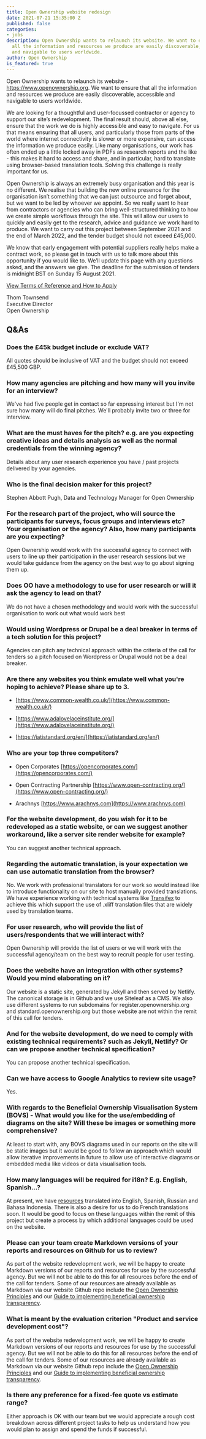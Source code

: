 ```yaml
---
title: Open Ownership website redesign
date: 2021-07-21 15:35:00 Z
published: false
categories:
- jobs
description: Open Ownership wants to relaunch its website. We want to ensure that
  all the information and resources we produce are easily discoverable, accessible
  and navigable to users worldwide.
author: Open Ownership
is_featured: true
---
```


Open Ownership wants to relaunch its website - https://www.openownership.org. We want to ensure that all the information and resources we produce are easily discoverable, accessible and navigable to users worldwide.

We are looking for a thoughtful and user-focussed contractor or agency to support our site’s redevelopment. The final result should, above all else, ensure that the work we do is highly accessible and easy to navigate. For us that means ensuring that all users, and particularly those from parts of the world where internet connectivity is slower or more expensive, can access the information we produce easily. Like many organisations, our work has often ended up a little locked away in PDFs as research reports and the like - this makes it hard to access and share, and in particular, hard to translate using browser-based translation tools. Solving this challenge is really important for us.

Open Ownership is always an extremely busy organisation and this year is no different. We realise that building the new online presence for the organisation isn’t something that we can just outsource and forget about, but we want to be led by whoever we appoint. So we really want to hear from contractors or agencies who can bring well-structured thinking to how we create simple workflows through the site. This will allow our users to  quickly and easily get to the research, advice and guidance we work hard to produce. We want to carry out this project between September 2021 and the end of March 2022, and the tender budget should not exceed £45,000.

We know that early engagement with potential suppliers really helps make a contract work, so please get in touch with us to talk more about this opportunity if you would like to. We’ll update this page with any questions asked, and the answers we give. The deadline for the submission of tenders is midnight BST on Sunday 15 August 2021.

[View Terms of Reference and How to Apply](/uploads/oo-vacancy-website-redesign-2021-07.pdf)

Thom Townsend<br/>
Executive Director<br/>
Open Ownership

## Q&As

### Does the £45k budget include or exclude VAT?

All quotes should be inclusive of VAT and the budget should not exceed £45,500 GBP.

### How many agencies are pitching and how many will you invite for an interview?

We've had five people get in contact so far expressing interest but I'm not sure how many will do final pitches. We'll probably invite two or three for interview.

### What are the must haves for the pitch? e.g. are you expecting creative ideas and details analysis as well as the normal credentials from the winning agency?

Details about any user research experience you have / past projects delivered by your agencies.

### Who is the final decision maker for this project?

Stephen Abbott Pugh, Data and Technology Manager for Open Ownership

### For the research part of the project, who will source the participants for surveys, focus groups and interviews etc? Your organisation or the agency? Also, how many participants are you expecting?

Open Ownership would work with the successful agency to connect with users to line up their participation in the user research sessions but we would take guidance from the agency on the best way to go about signing them up.

### Does OO have a methodology to use for user research or will it ask the agency to lead on that?

We do not have a chosen methodology and would work with the successful organisation to work out what would work best

### Would using Wordpress or Drupal be a deal breaker in terms of a tech solution for this project?

Agencies can pitch any technical approach within the criteria of the call for tenders so a pitch focused on Wordpress or Drupal would not be a deal breaker.

### Are there any websites you think emulate well what you're hoping to achieve? Please share up to 3.

* [https://www.common-wealth.co.uk/](https://www.common-wealth.co.uk/)

* [https://www.adalovelaceinstitute.org/](https://www.adalovelaceinstitute.org/)

* [https://iatistandard.org/en/](https://iatistandard.org/en/)

### Who are your top three competitors?

* Open Corporates [https://opencorporates.com/](https://opencorporates.com/)

* Open Contracting Partnership [https://www.open-contracting.org/](https://www.open-contracting.org/)

* Arachnys [https://www.arachnys.com](https://www.arachnys.com)

### For the website development, do you wish for it to be redeveloped as a static website, or can we suggest another workaround, like a server site render website for example?

You can suggest another technical approach.

### Regarding the automatic translation, is your expectation we can use automatic translation from the browser?

No. We work with professional translators for our work so would instead like to introduce functionality on our site to host manually provided translations. We have experience working with technical systems like [Transifex](https://www.transifex.com/) to achieve this which support the use of .xliff translation files that are widely used by translation teams.

### For user research, who will provide the list of users/respondents that we will interact with?

Open Ownership will provide the list of users or we will work with the successful agency/team on the best way to recruit people for user testing.

### Does the website have an integration with other systems? Would you mind elaborating on it?

Our website is a static site, generated by Jekyll and then served by Netlify. The canonical storage is in Github and we use Siteleaf as a CMS. We also use different systems to run subdomains for register.openownership.org and standard.openownership.org but those website are not within the remit of this call for tenders.

### And for the website development, do we need to comply with existing technical requirements? such as Jekyll, Netlify? Or can we propose another technical specification?

You can propose another technical specification.

### Can we have access to Google Analytics to review site usage?

Yes.

### With regards to the Beneficial Ownership Visualisation System (BOVS) - What would you like for the use/embedding of diagrams on the site? Will these be images or something more comprehensive?

At least to start with, any BOVS diagrams used in our reports on the site will be static images but it would be good to follow an approach which would allow iterative improvements in future to allow use of interactive diagrams or embedded media like videos or data visualisation tools.

### How many languages will be required for i18n? E.g. English, Spanish...?

At present, we have [resources](https://www.openownership.org/resources/) translated into English, Spanish, Russian and Bahasa Indonesia. There is also a desire for us to do French translations soon. It would be good to focus on these languages within the remit of this project but create a process by which additional languages could be used on the website.

### Please can your team create Markdown versions of your reports and resources on Github for us to review?

As part of the website redevelopment work, we will be happy to create Markdown versions of our reports and resources for use by the successful agency. But we will not be able to do this for all resources before the end of the call for tenders. Some of our resources are already available as Markdown via our website Github repo include the [Open Ownership Principles](https://github.com/openownership/openownership.beta/tree/master/_principles) and our [Guide to implementing beneficial ownership transparency](https://github.com/openownership/openownership.beta/tree/master/_guide).

### What is meant by the evaluation criterion "Product and service development cost"?

As part of the website redevelopment work, we will be happy to create Markdown versions of our reports and resources for use by the successful agency. But we will not be able to do this for all resources before the end of the call for tenders. Some of our resources are already available as Markdown via our website Github repo include the [Open Ownership Principles](https://github.com/openownership/openownership.beta/tree/master/_principles) and our [Guide to implementing beneficial ownership transparency](https://github.com/openownership/openownership.beta/tree/master/_guide).

### Is there any preference for a fixed-fee quote vs estimate range?

Either approach is OK with our team but we would appreciate a rough cost breakdown across different project tasks to help us understand how you would plan to assign and spend the funds if successful.